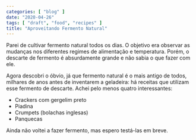 ```yaml
---
categories: [ "blog" ]
date: "2020-04-26"
tags: [ "draft", "food", "recipes" ]
title: "Aproveitando Fermento Natural"
---
```

Parei de cultivar fermento natural todos os dias. O objetivo era
observar as mudanças nos diferentes regimes de alimentação e
temperatura. Porém, o descarte de fermento é absurdamente grande e
não sabia o que fazer com ele.

Agora descobri o óbvio, já que fermento natural é o mais antigo de
todos, milhares de anos antes de inventarem a geladeira: há receitas
que utilizam esse fermento de descarte. Achei pelo menos quatro
interessantes:

 - Crackers com gergelim preto
 - Piadina
 - Crumpets (bolachas inglesas)
 - Panquecas

Ainda não voltei a fazer fermento, mas espero testá-las em breve.
